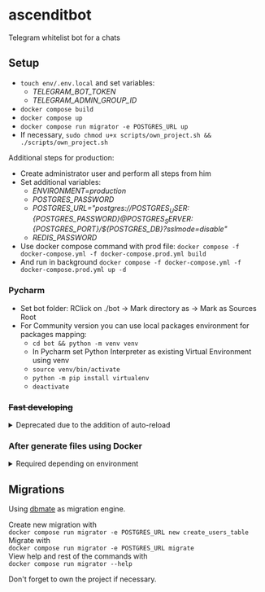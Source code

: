 # ascenditbot
Telegram whitelist bot for a chats

## Setup

- `touch env/.env.local` and set variables:
  - *TELEGRAM_BOT_TOKEN*
  - *TELEGRAM_ADMIN_GROUP_ID*
- `docker compose build`
- `docker compose up`
- `docker compose run migrator -e POSTGRES_URL up`
- If necessary, `sudo chmod u+x scripts/own_project.sh && ./scripts/own_project.sh`

Additional steps for production:
- Create administrator user and perform all steps from him
- Set additional variables:
  - *ENVIRONMENT=production*
  - *POSTGRES_PASSWORD*
  - *POSTGRES_URL="postgres://${POSTGRES_USER}:${POSTGRES_PASSWORD}@${POSTGRES_SERVER}:${POSTGRES_PORT}/${POSTGRES_DB}?sslmode=disable"*
  - *REDIS_PASSWORD*
- Use docker compose command with prod file: `docker compose -f docker-compose.yml -f docker-compose.prod.yml build`
- And run in background `docker compose -f docker-compose.yml -f docker-compose.prod.yml up -d`

### Pycharm
- Set bot folder: RClick on ./bot -> Mark directory as -> Mark as Sources Root
- For Community version you can use local packages environment for packages mapping:
  - `cd bot && python -m venv venv`
  - In Pycharm set Python Interpreter as existing Virtual Environment using venv
  - `source venv/bin/activate`
  - `python -m pip install virtualenv`
  - `deactivate`

### ~~Fast developing~~
<details>
  <summary>Deprecated due to the addition of auto-reload</summary>
  Run compose and stop the bot container<br>
  <code>docker compose up</code><br>
  Then in new terminal run<br>
  <code>docker compose stop -t 1 bot && docker compose run --rm -p 3000:3000 bot</code><br>  
  Works like a ⚡️
</details>

### After generate files using Docker
<details>
  <summary>Required depending on environment</summary>
  Because Docker may run as root, you may need to take ownership of the project files after they are created from containers.<br>
  For example, when creating a new migration with migrator.<br>
  To do so, use  
  <code>./scripts/own_project.sh</code>
</details>

## Migrations
Using [dbmate](https://github.com/amacneil/dbmate)
as migration engine.

Create new migration with  
`docker compose run migrator -e POSTGRES_URL new create_users_table`  
Migrate with  
`docker compose run migrator -e POSTGRES_URL migrate`  
View help and rest of the commands with  
`docker compose run migrator --help`

Don't forget to own the project if necessary.
